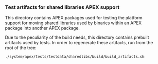### Test artifacts for shared libraries APEX support

This directory contains APEX packages used for testing the platform support for
moving shared libraries used by binaries within an APEX package into another
APEX package.

Due to the peculiarity of the build needs, this directory contains prebuilt
artifacts used by tests. In order to regenerate these artifacts, run from the
root of the tree:

```shell script
./system/apex/tests/testdata/sharedlibs/build/build_artifacts.sh
```
